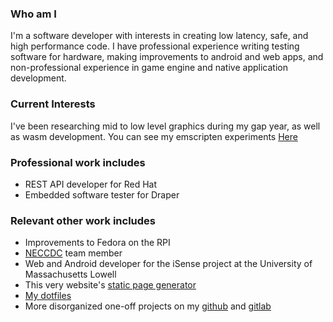 <!--
    This program is free software: you can redistribute it and/or modify
    it under the terms of the GNU General Public License as published by the Free Software Foundation, either version 3 of the License, or
    (at your option) any later version.

    This program is distributed in the hope that it will be useful,
    but WITHOUT ANY WARRANTY; without even the implied warranty of
    MERCHANTABILITY or FITNESS FOR A PARTICULAR PURPOSE.  See the
    GNU General Public License for more details.

    You should have received a copy of the GNU General Public License
    along with this program.  If not, see <https://www.gnu.org/licenses/>.
-->

### Who am I

I'm a software developer with interests in creating low latency, safe, and high
performance code. I have professional experience writing testing software
for hardware, making improvements to android and web apps, and non-professional experience
in game engine and native application development.

### Current Interests

I've been researching mid to low level graphics during my gap year,
as well as wasm development. You can see my emscripten experiments
[Here](wasm.html)

### Professional work includes
* REST API developer for Red Hat
* Embedded software tester for Draper

### Relevant other work includes
* Improvements to Fedora on the RPI
* [NECCDC](https://neccdl.org/neccdc/) team member
* Web and Android developer for the iSense project at the University
of Massachusetts Lowell
* This very website's [static page generator](https://github.com/Codom/Codom.github.io)
* [My dotfiles](https://gitlab.com/Codom/i_use_arch_btw)
* More disorganized one-off projects on my [github](https://github.com/Codom) and
[gitlab](https://gitlab.com/Codom)


